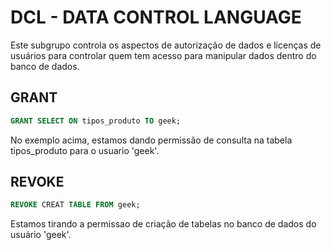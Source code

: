 # DCL - DATA CONTROL LANGUAGE  

Este subgrupo controla os aspectos de autorização de dados e licenças de usuários para controlar quem tem acesso para manipular dados dentro do banco de dados.

## GRANT  

```SQL
GRANT SELECT ON tipos_produto TO geek;
```  

No exemplo acima, estamos dando permissão de consulta na tabela tipos_produto para o usuario 'geek'.

## REVOKE  

```SQL
REVOKE CREAT TABLE FROM geek;
```

Estamos tirando a permissao de criação de tabelas no banco de dados do usuário 'geek'.
